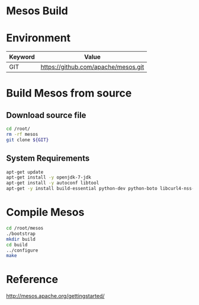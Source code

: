 # Mesos Build

# Environment

Keyword | Value
----    | -----
GIT | https://github.com/apache/mesos.git

# Build Mesos from source

## Download source file

~~~bash
cd /root/
rm -rf mesos
git clone ${GIT}
~~~

## System Requirements

~~~bash
apt-get update
apt-get install -y openjdk-7-jdk
apt-get install -y autoconf libtool
apt-get -y install build-essential python-dev python-boto libcurl4-nss-dev libsasl2-dev maven libapr1-dev libsvn-dev
~~~

# Compile Mesos


~~~bash
cd /root/mesos
./bootstrap
mkdir build
cd build
../configure
make
~~~

# Reference

http://mesos.apache.org/gettingstarted/

